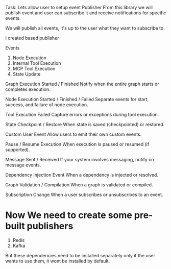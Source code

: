 Task: Lets allow user to setup event Publisher
From this library we will publish event and user can subscribe it
and receive notifications for specific events.

We will publish all events, it's up to the user what they want to subscribe to.

I created based publisher

Events
1. Node Execution
2. Internal Tool Execution
3. MCP Tool Execution
4. State Update

Graph Execution Started / Finished
Notify when the entire graph starts or completes execution.

Node Execution Started / Finished / Failed
Separate events for start, success, and failure of node execution.

Tool Execution Failed
Capture errors or exceptions during tool execution.

State Checkpoint / Restore
When state is saved (checkpointed) or restored.

Custom User Event
Allow users to emit their own custom events.

Pause / Resume Execution
When execution is paused or resumed (if supported).

Message Sent / Received
If your system involves messaging, notify on message events.

Dependency Injection Event
When a dependency is injected or resolved.

Graph Validation / Compilation
When a graph is validated or compiled.

Subscription Change
When a user subscribes or unsubscribes to an event.


# Now We need to create some pre-built publishers
1. Redis
2. Kafka

But these dependencies need to be installed separately
only if the user wants to use them,
it wont be installed by default.